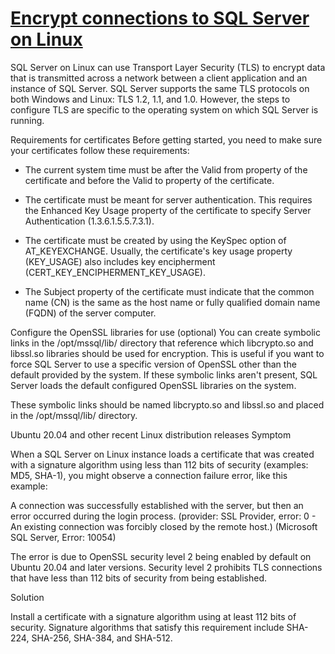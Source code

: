 # **[Encrypt connections to SQL Server on Linux](https://learn.microsoft.com/en-us/sql/linux/sql-server-linux-encrypted-connections?view=sql-server-ver16&tabs=client)**

SQL Server on Linux can use Transport Layer Security (TLS) to encrypt data that is transmitted across a network between a client application and an instance of SQL Server. SQL Server supports the same TLS protocols on both Windows and Linux: TLS 1.2, 1.1, and 1.0. However, the steps to configure TLS are specific to the operating system on which SQL Server is running.

Requirements for certificates
Before getting started, you need to make sure your certificates follow these requirements:

- The current system time must be after the Valid from property of the certificate and before the Valid to property of the certificate.

- The certificate must be meant for server authentication. This requires the Enhanced Key Usage property of the certificate to specify Server Authentication (1.3.6.1.5.5.7.3.1).

- The certificate must be created by using the KeySpec option of AT_KEYEXCHANGE. Usually, the certificate's key usage property (KEY_USAGE) also includes key encipherment (CERT_KEY_ENCIPHERMENT_KEY_USAGE).

- The Subject property of the certificate must indicate that the common name (CN) is the same as the host name or fully qualified domain name (FQDN) of the server computer.

Configure the OpenSSL libraries for use (optional)
You can create symbolic links in the /opt/mssql/lib/ directory that reference which libcrypto.so and libssl.so libraries should be used for encryption. This is useful if you want to force SQL Server to use a specific version of OpenSSL other than the default provided by the system. If these symbolic links aren't present, SQL Server loads the default configured OpenSSL libraries on the system.

These symbolic links should be named libcrypto.so and libssl.so and placed in the /opt/mssql/lib/ directory.

Ubuntu 20.04 and other recent Linux distribution releases
Symptom

When a SQL Server on Linux instance loads a certificate that was created with a signature algorithm using less than 112 bits of security (examples: MD5, SHA-1), you might observe a connection failure error, like this example:

A connection was successfully established with the server, but then an error occurred during the login process. (provider: SSL Provider, error: 0 - An existing connection was forcibly closed by the remote host.) (Microsoft SQL Server, Error: 10054)

The error is due to OpenSSL security level 2 being enabled by default on Ubuntu 20.04 and later versions. Security level 2 prohibits TLS connections that have less than 112 bits of security from being established.

Solution

Install a certificate with a signature algorithm using at least 112 bits of security. Signature algorithms that satisfy this requirement include SHA-224, SHA-256, SHA-384, and SHA-512.
